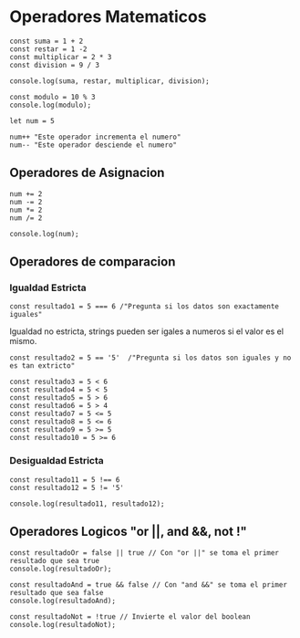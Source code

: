 # Operadores Matematicos

    const suma = 1 + 2
    const restar = 1 -2
    const multiplicar = 2 * 3
    const division = 9 / 3

    console.log(suma, restar, multiplicar, division);

    const modulo = 10 % 3
    console.log(modulo);

    let num = 5

    num++ "Este operador incrementa el numero"
    num-- "Este operador desciende el numero"

## Operadores de Asignacion

    num += 2
    num -= 2
    num *= 2
    num /= 2

    console.log(num);

## Operadores de comparacion 

### Igualdad Estricta

    const resultado1 = 5 === 6 /"Pregunta si los datos son exactamente iguales"

Igualdad no estricta, strings pueden ser igales a numeros si el valor es el mismo.

    const resultado2 = 5 == '5'  /"Pregunta si los datos son iguales y no es tan extricto"

    const resultado3 = 5 < 6
    const resultado4 = 5 < 5
    const resultado5 = 5 > 6
    const resultado6 = 5 > 4
    const resultado7 = 5 <= 5
    const resultado8 = 5 <= 6
    const resultado9 = 5 >= 5
    const resultado10 = 5 >= 6

### Desigualdad Estricta

    const resultado11 = 5 !== 6
    const resultado12 = 5 != '5'

    console.log(resultado11, resultado12);

## Operadores Logicos "or ||, and &&, not !"

    const resultadoOr = false || true // Con "or ||" se toma el primer resultado que sea true
    console.log(resultadoOr);

    const resultadoAnd = true && false // Con "and &&" se toma el primer resultado que sea false
    console.log(resultadoAnd);

    const resultadoNot = !true // Invierte el valor del boolean
    console.log(resultadoNot);